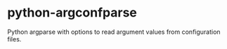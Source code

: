 # python-argconfparse
Python argparse with options to read argument values from configuration files.
